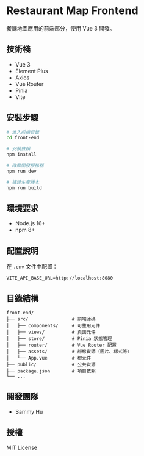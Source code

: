 # Restaurant Map Frontend

餐廳地圖應用的前端部分，使用 Vue 3 開發。

## 技術棧
- Vue 3
- Element Plus
- Axios
- Vue Router
- Pinia
- Vite

## 安裝步驟
```bash
# 進入前端目錄
cd front-end

# 安裝依賴
npm install

# 啟動開發服務器
npm run dev

# 構建生產版本
npm run build
```

## 環境要求
- Node.js 16+
- npm 8+

## 配置說明
在 `.env` 文件中配置：
```
VITE_API_BASE_URL=http://localhost:8080
```

## 目錄結構
```
front-end/
├── src/                # 前端源碼
│   ├── components/     # 可重用元件
│   ├── views/          # 頁面元件
│   ├── store/          # Pinia 狀態管理
│   ├── router/         # Vue Router 配置
│   ├── assets/         # 靜態資源（圖片、樣式等）
│   └── App.vue         # 根元件
├── public/             # 公共資源
├── package.json        # 項目依賴
└── ...
```

## 開發團隊
- Sammy Hu

## 授權
MIT License 